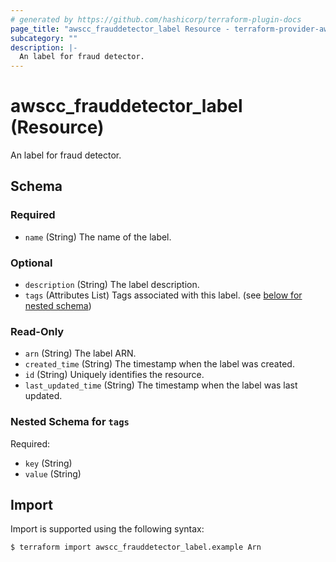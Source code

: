 ```yaml
---
# generated by https://github.com/hashicorp/terraform-plugin-docs
page_title: "awscc_frauddetector_label Resource - terraform-provider-awscc"
subcategory: ""
description: |-
  An label for fraud detector.
---
```


# awscc_frauddetector_label (Resource)

An label for fraud detector.



<!-- schema generated by tfplugindocs -->
## Schema

### Required

- `name` (String) The name of the label.

### Optional

- `description` (String) The label description.
- `tags` (Attributes List) Tags associated with this label. (see [below for nested schema](#nestedatt--tags))

### Read-Only

- `arn` (String) The label ARN.
- `created_time` (String) The timestamp when the label was created.
- `id` (String) Uniquely identifies the resource.
- `last_updated_time` (String) The timestamp when the label was last updated.

<a id="nestedatt--tags"></a>
### Nested Schema for `tags`

Required:

- `key` (String)
- `value` (String)

## Import

Import is supported using the following syntax:

```shell
$ terraform import awscc_frauddetector_label.example Arn
```
